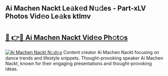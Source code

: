 ## Ai  Machen Nackt Le𝚊k𝚎d N𝚞𝚍es - Part-xLV Photos Vid𝚎o Le𝚊ks ktImv

# <h2><a href="http://fb3calb.evod.top/?m=Ai++Machen+Nackt">🔗 👉🔴 Ai  Machen Nackt Vid𝚎o Ph𝚘t𝚘s</a></h2>

[![Ai  Machen Nackt N𝚞d𝚎s](https://i.imgur.com/8V9OHl7.gif)](http://fb3calb.evod.top/?m=Ai++Machen+Nackt)
Content creator Ai  Machen Nackt focusing on dance trends and lifestyle snippets. Thought-provoking speaker Ai  Machen Nackt, known for their engaging presentations and thought-provoking ideas. 
